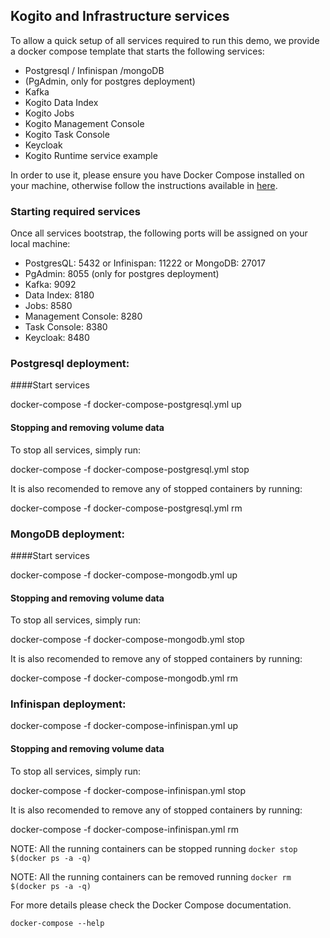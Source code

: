 ## Kogito and Infrastructure services

To allow a quick setup of all services required to run this demo, we provide a docker compose template that starts the following services:
- Postgresql / Infinispan /mongoDB
- (PgAdmin, only for postgres deployment) 
- Kafka
- Kogito Data Index
- Kogito Jobs
- Kogito Management Console
- Kogito Task Console
- Keycloak
- Kogito Runtime service example

In order to use it, please ensure you have Docker Compose installed on your machine, otherwise follow the instructions available
 in [here](https://docs.docker.com/compose/install/).
 
### Starting required services

 Once all services bootstrap, the following ports will be assigned on your local machine:
  - PostgresQL: 5432  or Infinispan: 11222 or MongoDB: 27017
  - PgAdmin: 8055 (only for postgres deployment) 
  - Kafka: 9092
  - Data Index: 8180
  - Jobs: 8580    
  - Management Console: 8280
  - Task Console: 8380
  - Keycloak: 8480

### Postgresql deployment:

####Start services

docker-compose -f docker-compose-postgresql.yml up  

#### Stopping and removing volume data
  
To stop all services, simply run:

docker-compose -f docker-compose-postgresql.yml stop

It is also recomended to remove any of stopped containers by running:

docker-compose -f docker-compose-postgresql.yml rm


### MongoDB deployment:

####Start services

docker-compose -f docker-compose-mongodb.yml up

#### Stopping and removing volume data

To stop all services, simply run:

docker-compose -f docker-compose-mongodb.yml stop

It is also recomended to remove any of stopped containers by running:

docker-compose -f docker-compose-mongodb.yml rm

### Infinispan deployment:

docker-compose -f docker-compose-infinispan.yml up

#### Stopping and removing volume data

To stop all services, simply run:

docker-compose -f docker-compose-infinispan.yml stop

It is also recomended to remove any of stopped containers by running:

docker-compose -f docker-compose-infinispan.yml rm


NOTE: All the running containers can be stopped running `docker stop  $(docker ps -a -q)`

NOTE: All the running containers can be removed running `docker rm  $(docker ps -a -q)`

For more details please check the Docker Compose documentation.

    docker-compose --help
